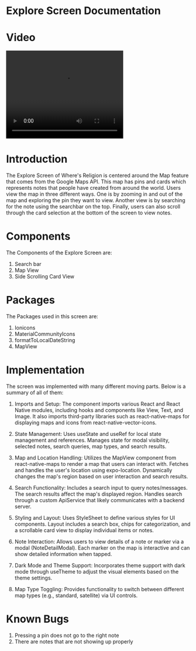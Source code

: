 # Explore Screen Documentation

# Video

<video width="320" height="240" controls>
  <source src="/videos/ExploreScreenVideo.mp4" type="video/mp4" />
</video>

# Introduction

The Explore Screen of Where's Religion is centered around the Map feature that comes from the Google Maps API. This map has pins and cards which represents notes that people have created from around the world. Users view the map in three different ways. One is by zooming in and out of the map and exploring the pin they want to view. Another view is by searching for the note using the searchbar on the top. Finally, users can also scroll through the card selection at the bottom of the screen to view notes.

# Components

The Components of the Explore Screen are:

1. Search bar
2. Map View
3. Side Scrolling Card View

# Packages

The Packages used in this screen are:
1. Ionicons
2. MaterialCommunityIcons
3. formatToLocalDateString
4. MapView

# Implementation

The screen was implemented with many different moving parts. Below is a summary of all of them:

1. Imports and Setup:
The component imports various React and React Native modules, including hooks and components like View, Text, and Image.
It also imports third-party libraries such as react-native-maps for displaying maps and icons from react-native-vector-icons.

2. State Management:
Uses useState and useRef for local state management and references.
Manages state for modal visibility, selected notes, search queries, map types, and search results.

3. Map and Location Handling:
Utilizes the MapView component from react-native-maps to render a map that users can interact with.
Fetches and handles the user's location using expo-location.
Dynamically changes the map's region based on user interaction and search results.

4. Search Functionality:
Includes a search input to query notes/messages. The search results affect the map's displayed region.
Handles search through a custom ApiService that likely communicates with a backend server.

5. Styling and Layout:
Uses StyleSheet to define various styles for UI components.
Layout includes a search box, chips for categorization, and a scrollable card view to display individual items or notes.

6. Note Interaction:
Allows users to view details of a note or marker via a modal (NoteDetailModal).
Each marker on the map is interactive and can show detailed information when tapped.

7. Dark Mode and Theme Support:
Incorporates theme support with dark mode through useTheme to adjust the visual elements based on the theme settings.

8. Map Type Toggling:
Provides functionality to switch between different map types (e.g., standard, satellite) via UI controls.

# Known Bugs

1. Pressing a pin does not go to the right note
2. There are notes that are not showing up properly